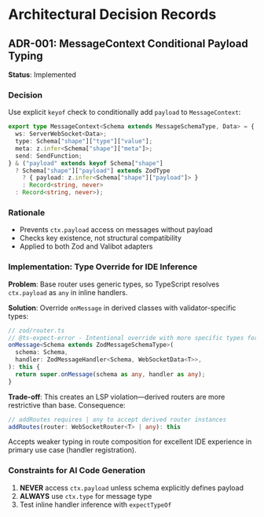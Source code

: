 # Architectural Decision Records

## ADR-001: MessageContext Conditional Payload Typing

**Status**: Implemented

### Decision

Use explicit `keyof` check to conditionally add `payload` to `MessageContext`:

```typescript
export type MessageContext<Schema extends MessageSchemaType, Data> = {
  ws: ServerWebSocket<Data>;
  type: Schema["shape"]["type"]["value"];
  meta: z.infer<Schema["shape"]["meta"]>;
  send: SendFunction;
} & ("payload" extends keyof Schema["shape"]
  ? Schema["shape"]["payload"] extends ZodType
    ? { payload: z.infer<Schema["shape"]["payload"]> }
    : Record<string, never>
  : Record<string, never>);
```

### Rationale

- Prevents `ctx.payload` access on messages without payload
- Checks key existence, not structural compatibility
- Applied to both Zod and Valibot adapters

### Implementation: Type Override for IDE Inference

**Problem**: Base router uses generic types, so TypeScript resolves `ctx.payload` as `any` in inline handlers.

**Solution**: Override `onMessage` in derived classes with validator-specific types:

```typescript
// zod/router.ts
// @ts-expect-error - Intentional override with more specific types for better DX
onMessage<Schema extends ZodMessageSchemaType>(
  schema: Schema,
  handler: ZodMessageHandler<Schema, WebSocketData<T>>,
): this {
  return super.onMessage(schema as any, handler as any);
}
```

**Trade-off**: This creates an LSP violation—derived routers are more restrictive than base. Consequence:

```typescript
// addRoutes requires | any to accept derived router instances
addRoutes(router: WebSocketRouter<T> | any): this
```

Accepts weaker typing in route composition for excellent IDE experience in primary use case (handler registration).

### Constraints for AI Code Generation

1. **NEVER** access `ctx.payload` unless schema explicitly defines payload
2. **ALWAYS** use `ctx.type` for message type
3. Test inline handler inference with `expectTypeOf`
